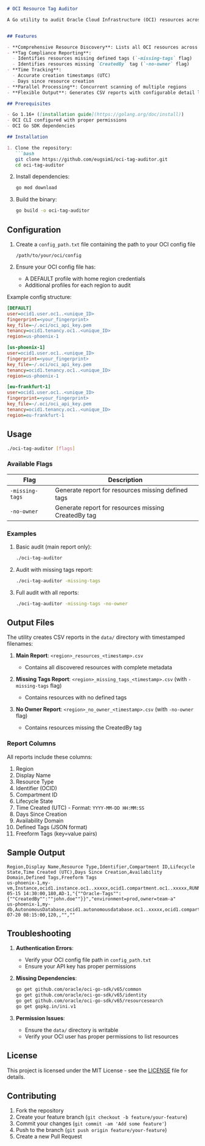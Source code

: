 
```markdown
# OCI Resource Tag Auditor

A Go utility to audit Oracle Cloud Infrastructure (OCI) resources across all regions, focusing on tag compliance and resource metadata.


## Features

- **Comprehensive Resource Discovery**: Lists all OCI resources across configured regions
- **Tag Compliance Reporting**:
  - Identifies resources missing defined tags (`-missing-tags` flag)
  - Identifies resources missing `CreatedBy` tag (`-no-owner` flag)
- **Time Tracking**:
  - Accurate creation timestamps (UTC)
  - Days since resource creation
- **Parallel Processing**: Concurrent scanning of multiple regions
- **Flexible Output**: Generates CSV reports with configurable detail levels

## Prerequisites

- Go 1.16+ ([installation guide](https://golang.org/doc/install))
- OCI CLI configured with proper permissions
- OCI Go SDK dependencies

## Installation

1. Clone the repository:
   ```bash
   git clone https://github.com/eugsim1/oci-tag-auditor.git
   cd oci-tag-auditor
   ```

2. Install dependencies:
   ```bash
   go mod download
   ```

3. Build the binary:
   ```bash
   go build -o oci-tag-auditor
   ```

## Configuration

1. Create a `config_path.txt` file containing the path to your OCI config file
   ```
   /path/to/your/oci/config
   ```

2. Ensure your OCI config file has:
   - A DEFAULT profile with home region credentials
   - Additional profiles for each region to audit

Example config structure:
```ini
[DEFAULT]
user=ocid1.user.oc1..<unique_ID>
fingerprint=<your_fingerprint>
key_file=~/.oci/oci_api_key.pem
tenancy=ocid1.tenancy.oc1..<unique_ID>
region=us-phoenix-1

[us-phoenix-1]
user=ocid1.user.oc1..<unique_ID>
fingerprint=<your_fingerprint>
key_file=~/.oci/oci_api_key.pem
tenancy=ocid1.tenancy.oc1..<unique_ID>
region=us-phoenix-1

[eu-frankfurt-1]
user=ocid1.user.oc1..<unique_ID>
fingerprint=<your_fingerprint>
key_file=~/.oci/oci_api_key.pem
tenancy=ocid1.tenancy.oc1..<unique_ID>
region=eu-frankfurt-1
```

## Usage

```bash
./oci-tag-auditor [flags]
```

### Available Flags

| Flag          | Description                                      |
|---------------|--------------------------------------------------|
| `-missing-tags` | Generate report for resources missing defined tags |
| `-no-owner`    | Generate report for resources missing CreatedBy tag |

### Examples

1. Basic audit (main report only):
   ```bash
   ./oci-tag-auditor
   ```

2. Audit with missing tags report:
   ```bash
   ./oci-tag-auditor -missing-tags
   ```

3. Full audit with all reports:
   ```bash
   ./oci-tag-auditor -missing-tags -no-owner
   ```

## Output Files

The utility creates CSV reports in the `data/` directory with timestamped filenames:

1. **Main Report**: `<region>_resources_<timestamp>.csv`
   - Contains all discovered resources with complete metadata

2. **Missing Tags Report**: `<region>_missing_tags_<timestamp>.csv` (with `-missing-tags` flag)
   - Contains resources with no defined tags

3. **No Owner Report**: `<region>_no_owner_<timestamp>.csv` (with `-no-owner` flag)
   - Contains resources missing the CreatedBy tag

### Report Columns

All reports include these columns:

1. Region
2. Display Name
3. Resource Type
4. Identifier (OCID)
5. Compartment ID
6. Lifecycle State
7. Time Created (UTC) - Format: `YYYY-MM-DD HH:MM:SS`
8. Days Since Creation
9. Availability Domain
10. Defined Tags (JSON format)
11. Freeform Tags (key=value pairs)

## Sample Output

```csv
Region,Display Name,Resource Type,Identifier,Compartment ID,Lifecycle State,Time Created (UTC),Days Since Creation,Availability Domain,Defined Tags,Freeform Tags
us-phoenix-1,my-vm,Instance,ocid1.instance.oc1..xxxxx,ocid1.compartment.oc1..xxxxx,RUNNING,2023-05-15 14:30:00,180,AD-1,"{""Oracle-Tags"":{""CreatedBy"":""john.doe""}}","environment=prod,owner=team-a"
us-phoenix-1,my-db,AutonomousDatabase,ocid1.autonomousdatabase.oc1..xxxxx,ocid1.compartment.oc1..xxxxx,AVAILABLE,2023-07-20 08:15:00,120,,"",""
```

## Troubleshooting

1. **Authentication Errors**:
   - Verify your OCI config file path in `config_path.txt`
   - Ensure your API key has proper permissions

2. **Missing Dependencies**:
   ```bash
   go get github.com/oracle/oci-go-sdk/v65/common
   go get github.com/oracle/oci-go-sdk/v65/identity
   go get github.com/oracle/oci-go-sdk/v65/resourcesearch
   go get gopkg.in/ini.v1
   ```

3. **Permission Issues**:
   - Ensure the `data/` directory is writable
   - Verify your OCI user has proper permissions to list resources

## License

This project is licensed under the MIT License - see the [LICENSE](LICENSE) file for details.

## Contributing

1. Fork the repository
2. Create your feature branch (`git checkout -b feature/your-feature`)
3. Commit your changes (`git commit -am 'Add some feature'`)
4. Push to the branch (`git push origin feature/your-feature`)
5. Create a new Pull Request
```

